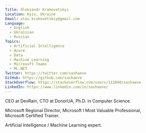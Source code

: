 ```yaml
---
Title: Oleksandr Krakovetskyi
Location: Kyiv, Ukraine
Email: alex.krakovetskiy@gmail.com
Language:
  - English
  - Ukrainian
  - Russian
Topics:
  - Artificial Intelligence
  - Azure
  - Data
  - Machine Learning
  - Microsoft Teams
  - ML.NET
Twitter: https://twitter.com/sashaeve
GitHub: https://github.com/sashaeve
StackOverflow: https://stackoverflow.com/users/111040/sashaeve
LinkedIn: https://www.linkedin.com/in/sashaeve/
---
```

CEO at DevRain, CTO at DonorUA, Ph.D. in Computer Science.

Microsoft Regional Director, Microsoft I Most Valuable Professional, Microsoft Certified Trainer.

Artificial Intelligence / Machine Learning expert.
